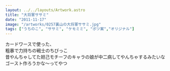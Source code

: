 ```yaml
---
layout: ../../layouts/Artwork.astro
title: "大将軍ササミ"
date: "2011-11-17"
image: "/artworks/0257裏山の大将軍ササミ.jpg"
tags: ["うちのこ", "ササミ", "ケモミミ", "ボツ案","オリジナル"]
---
```


カードワースで使った、  
粗暴で力持ちの戦士のちびっこ  
昔やんちゃしてた妲己モチーフのキャラの娘が中二病してやんちゃするみたいなゴースト作ろうかな～ってやつ